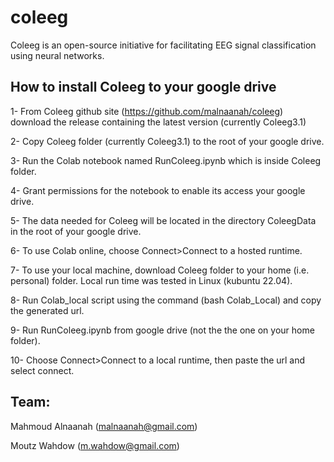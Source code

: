 # coleeg
Coleeg is an open-source initiative for facilitating EEG signal classification using neural networks.

## How to install Coleeg to your google drive
  1- From Coleeg github site (https://github.com/malnaanah/coleeg) download the release containing the latest version (currently Coleeg3.1)
  
  2- Copy Coleeg folder (currently Coleeg3.1) to the root of your google drive.
  
  3- Run the Colab notebook named RunColeeg.ipynb which is inside Coleeg folder.
  
  4- Grant permissions for the notebook to enable its access your google drive.
  
  5- The data needed for Coleeg will be located in the directory ColeegData in the root of your google drive.
  
  6- To use Colab online, choose Connect>Connect to a hosted runtime.
  
  7- To use your local machine, download Coleeg folder to your home (i.e. personal) folder. Local run time was tested in Linux (kubuntu 22.04).
     
  8- Run Colab_local script using the command (bash Colab_Local) and copy the generated url.
  
  9- Run RunColeeg.ipynb from google drive (not the the one on your home folder).
  
  10- Choose Connect>Connect to a local runtime, then paste the url and select connect.

## Team:

Mahmoud Alnaanah (malnaanah@gmail.com)

Moutz Wahdow (m.wahdow@gmail.com)
